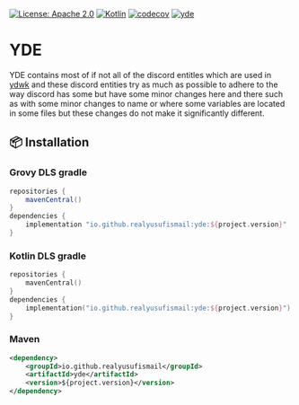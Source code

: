 [![License: Apache 2.0](https://img.shields.io/badge/License-Apache%202.0-blue.svg)](https://opensource.org/licenses/Apache-2.0)
[![Kotlin](https://img.shields.io/badge/kotlin-1.9.0-blue.svg?logo=kotlin)](http://kotlinlang.org)
[![codecov](https://codecov.io/gh/YDWK/YDWK/branch/master/graph/badge.svg?token=LKIA8T6N6J)](https://codecov.io/gh/YDWK/YDWK)
[![yde](https://img.shields.io/badge/YDE--Version-v1.2.0-blue)](https://github.com/YDWK/YDE/releases/tag/v1.2.0)

# YDE 

YDE contains most of if not all of the discord entitles which are used in [ydwk](https://github.com/YDWK/YDWK) and these discord entities try as much as possible to adhere to the way discord has some but have some minor changes here and there such as with some minor changes to name or where some variables are located in some files but these changes do not make it significantly different.

## :package: Installation

### Grovy DLS gradle
```groovy
repositories {
    mavenCentral()
}
dependencies {
    implementation "io.github.realyusufismail:yde:${project.version}"
}
```

### Kotlin DLS gradle
```kotlin
repositories {
    mavenCentral()
}
dependencies {
    implementation("io.github.realyusufismail:yde:${project.version}")
}
```

### Maven
```xml
<dependency>
    <groupId>io.github.realyusufismail</groupId>
    <artifactId>yde</artifactId>
    <version>${project.version}</version>
</dependency>
```